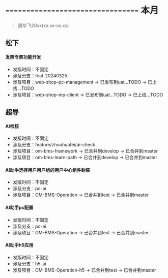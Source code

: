 # -------------------------------- 本月
> 周华飞20xx(xx.xx-xx.xx)
## 松下
#### 发票专票功能开发
* 发版时间：不固定
* 涉及分支：feat-20240325
* 涉及项目：web-shop-pc-management -> 已发布到uat...TODO -> 已上线...TODO
* 涉及项目：web-shop-mp-client -> 已发布到uat...TODO -> 已上线...TODO
## 超导
#### AI检核
* 发版时间：不固定
* 涉及分支：feature/zhouhuafei/ai-check
* 涉及项目：om-bms-framework -> 已合并到develop -> 已合并到master
* 涉及项目：om-bms-learn-path -> 已合并到develop -> 已合并到master
#### AI助手选择用户用户组的用户中心组件封装
* 发版时间：不固定
* 涉及分支：pc-ai
* 涉及项目：OM-BMS-Operation -> 已合并到test -> 已合并到master
#### AI助手pc配置
* 发版时间：不固定
* 涉及分支：pc-ai
* 涉及项目：OM-BMS-Operation -> 已合并到test -> 已合并到master
#### AI助手h5应用
* 发版时间：不固定
* 涉及分支：h5-ai
* 涉及项目：OM-BMS-Operation-h5 -> 已合并到test -> 已合并到master
